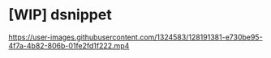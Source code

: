 # [WIP] dsnippet



https://user-images.githubusercontent.com/1324583/128191381-e730be95-4f7a-4b82-806b-01fe2fd1f222.mp4

